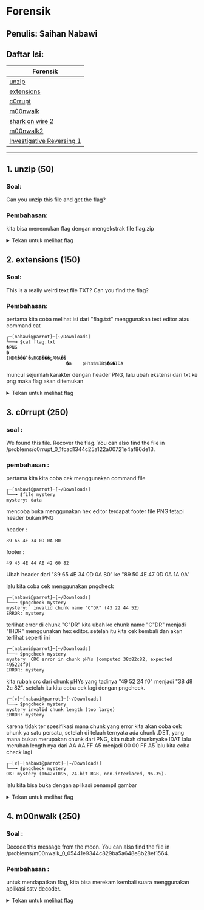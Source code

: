 # Forensik

## Penulis: Saihan Nabawi
## Daftar Isi:

| Forensik  |
| ------------- |
| [unzip](#1-unzip-50)|
| [extensions](#2-extensions-150)|
| [c0rrupt](#3-c0rrupt-250)|
| [m00nwalk](#4-m00nwalk-250)|
| [shark on wire 2]()|
| [m00nwalk2]()|
| [Investigative Reversing 1]()|

---
## 1. unzip (50)

### Soal:

Can you unzip this file and get the flag?
    
### Pembahasan:

kita bisa menemukan flag dengan mengekstrak file flag.zip

<details>
  <summary>Tekan untuk melihat flag</summary>
  
  ```
  picoCtf{unz1pp1ng_1s_3a5y}
  ```
</details>

## 2. extensions (150)

### Soal:

This is a really weird text file TXT? Can you find the flag?

### Pembahasan:

pertama kita coba melihat isi dari "flag.txt" menggunakan text editor atau command cat

```
┌─[nabawi@parrot]─[~/Downloads]
└──╼ $cat flag.txt 
�PNG
�
IHDR���^�sRGB���gAMA��
                      �a	pHYs%%IR$�&�IDA
```

muncul sejumlah karakter dengan header PNG, lalu ubah ekstensi dari txt ke png maka flag akan ditemukan

<details>
  <summary>Tekan untuk melihat flag</summary>
  
  ```
  picoCTF{now_you_know_about_extensions}
  ```
</details>

## 3. c0rrupt (250)

### soal : 

We found this file. Recover the flag. You can also find the file in /problems/c0rrupt_0_1fcad1344c25a122a00721e4af86de13.

### pembahasan :

pertama kita kita coba cek menggunakan command file

```
┌─[nabawi@parrot]─[~/Downloads]
└──╼ $file mystery 
mystery: data
```

mencoba buka menggunakan hex editor terdapat footer file PNG tetapi header bukan PNG

header : 
```
89 65 4E 34 0D 0A B0
```
footer :
```
49 45 4E 44 AE 42 60 82
```
Ubah header dari "89 65 4E 34 0D 0A B0" ke "89 50 4E 47 0D 0A 1A 0A"

lalu kita coba cek menggunakan pngcheck

```
┌─[nabawi@parrot]─[~/Downloads]
└──╼ $pngcheck mystery 
mystery:  invalid chunk name "C"DR" (43 22 44 52)
ERROR: mystery
```
terlihat error di chunk "C"DR" kita ubah ke chunk name "C"DR" menjadi "IHDR" menggunakan hex editor. setelah itu kita cek kembali dan akan terlihat seperti ini

```
┌─[nabawi@parrot]─[~/Downloads]
└──╼ $pngcheck mystery 
mystery  CRC error in chunk pHYs (computed 38d82c82, expected 495224f0)
ERROR: mystery
```
kita rubah crc dari chunk pHYs yang tadinya "49 52 24 f0" menjadi "38 d8 2c 82". setelah itu kita coba cek lagi  dengan pngcheck.

```
┌─[✗]─[nabawi@parrot]─[~/Downloads]
└──╼ $pngcheck mystery 
mystery invalid chunk length (too large)
ERROR: mystery
```
karena tidak ter spesifikasi mana chunk yang error kita akan coba cek chunk ya satu persatu, setelah di telaah ternyata ada chunk .DET, yang mana bukan merupakan chunk dari PNG, kita rubah chunknyake IDAT lalu merubah length nya dari AA AA FF A5 menjadi 00 00 FF A5 lalu kita coba check lagi

```
┌─[✗]─[nabawi@parrot]─[~/Downloads]
└──╼ $pngcheck mystery 
OK: mystery (1642x1095, 24-bit RGB, non-interlaced, 96.3%).
```
lalu kita bisa buka dengan aplikasi penampil gambar

<details>
  <summary>Tekan untuk melihat flag</summary>
  
  ```
  picoCTF{c0rrupt10n_1847995}
  ```
</details>

## 4. m00nwalk (250)
 
### Soal :

Decode this message from the moon. You can also find the file in /problems/m00nwalk_0_05441e9344c829ba5a648e8b28ef1564.

### Pembahasan :

untuk mendapatkan flag, kita bisa merekam kembali suara menggunakan aplikasi sstv decoder.

<details>
  <summary>Tekan untuk melihat flag</summary>
  
  ```
  picoCTF{beep_boop_im_in_space}
  ```
</details>